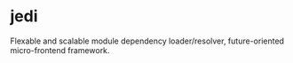 # jedi
Flexable and scalable module dependency loader/resolver, future-oriented micro-frontend framework.

